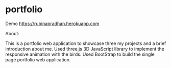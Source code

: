 # portfolio
Demo
https://rubinapradhan.herokuapp.com

About:

This is a portfolio web application to showcase three my projects and a brief introduction about me. 
Used three.js 3D JavaScript library to implement the responsive animation with the birds.
Used BootStrap to build the single page portfolio web application.


